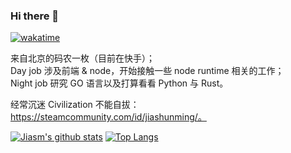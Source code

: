 ### Hi there 👋

[![wakatime](https://wakatime.com/badge/user/87a1d450-7469-4ccd-a1d4-3647bff04087.svg)](https://wakatime.com/@87a1d450-7469-4ccd-a1d4-3647bff04087)

来自北京的码农一枚（目前在快手）；  
Day job 涉及前端 & node，开始接触一些 node runtime 相关的工作；  
Night job 研究 GO 语言以及打算看看 Python 与 Rust。  

经常沉迷 Civilization 不能自拔：https://steamcommunity.com/id/jiashunming/。

[![Jiasm's github stats](https://github-readme-stats.vercel.app/api?username=jiasm&show_icons=true&count_private=true&theme=dark)](https://github.com/anuraghazra/github-readme-stats) [![Top Langs](https://github-readme-stats.vercel.app/api/top-langs/?username=jiasm&show_icons=true&theme=dark)](https://github.com/anuraghazra/github-readme-stats)
